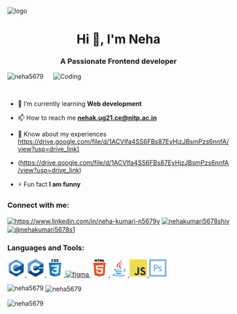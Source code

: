 ![logo](https://github.com/Neha5679/Neha5679/blob/main/BANNER.png)
<h1 align="center">Hi 👋, I'm Neha</h1>
<h3 align="center">A Passionate Frontend developer</h3>

<img align="right" alt="Coding" width="400"  src="https://i.pinimg.com/originals/e7/26/c7/e726c74ac081eed50feee1433d12c998.gif" >



<p align="left"> <img src="https://komarev.com/ghpvc/?username=neha5679&label=Profile%20views&color=0e75b6&style=flat" alt="neha5679" /> </p>

<p align="left"> <a href="https://twitter.com/" target="blank"><img src="https://img.shields.io/twitter/follow/?logo=twitter&style=for-the-badge" alt="" /></a> </p>

- 🌱 I’m currently learning **Web development**

- 📫 How to reach me **nehak.ug21.ce@nitp.ac.in**

- 📄 Know about my experiences https://drive.google.com/file/d/1ACVlfa4SS6FBs87EyHjzJBsmPzs6nnfA/view?usp=drive_link]
- (https://drive.google.com/file/d/1ACVlfa4SS6FBs87EyHjzJBsmPzs6nnfA/view?usp=drive_link)

- ⚡ Fun fact **I am funny**

<h3 align="left">Connect with me:</h3>
<p align="left">
<a href="https://linkedin.com/in/https://www.linkedin.com/in/neha-kumari-n5679y" target="blank"><img align="center" src="https://raw.githubusercontent.com/rahuldkjain/github-profile-readme-generator/master/src/images/icons/Social/linked-in-alt.svg" alt="https://www.linkedin.com/in/neha-kumari-n5679y" height="30" width="40" /></a>
<a href="https://www.leetcode.com/nehakumari5678shiv" target="blank"><img align="center" src="https://raw.githubusercontent.com/rahuldkjain/github-profile-readme-generator/master/src/images/icons/Social/leet-code.svg" alt="nehakumari5678shiv" height="30" width="40" /></a>
<a href="https://www.hackerearth.com/@nehakumari5678s1" target="blank"><img align="center" src="https://raw.githubusercontent.com/rahuldkjain/github-profile-readme-generator/master/src/images/icons/Social/hackerearth.svg" alt="@nehakumari5678s1" height="30" width="40" /></a>
</p>

<h3 align="left">Languages and Tools:</h3>
<p align="left"> <a href="https://www.cprogramming.com/" target="_blank" rel="noreferrer"> <img src="https://raw.githubusercontent.com/devicons/devicon/master/icons/c/c-original.svg" alt="c" width="40" height="40"/> </a> <a href="https://www.w3schools.com/cpp/" target="_blank" rel="noreferrer"> <img src="https://raw.githubusercontent.com/devicons/devicon/master/icons/cplusplus/cplusplus-original.svg" alt="cplusplus" width="40" height="40"/> </a> <a href="https://www.w3schools.com/css/" target="_blank" rel="noreferrer"> <img src="https://raw.githubusercontent.com/devicons/devicon/master/icons/css3/css3-original-wordmark.svg" alt="css3" width="40" height="40"/> </a> <a href="https://www.figma.com/" target="_blank" rel="noreferrer"> <img src="https://www.vectorlogo.zone/logos/figma/figma-icon.svg" alt="figma" width="40" height="40"/> </a> <a href="https://www.w3.org/html/" target="_blank" rel="noreferrer"> <img src="https://raw.githubusercontent.com/devicons/devicon/master/icons/html5/html5-original-wordmark.svg" alt="html5" width="40" height="40"/> </a> <a href="https://www.java.com" target="_blank" rel="noreferrer"> <img src="https://raw.githubusercontent.com/devicons/devicon/master/icons/java/java-original.svg" alt="java" width="40" height="40"/> </a> <a href="https://developer.mozilla.org/en-US/docs/Web/JavaScript" target="_blank" rel="noreferrer"> <img src="https://raw.githubusercontent.com/devicons/devicon/master/icons/javascript/javascript-original.svg" alt="javascript" width="40" height="40"/> </a> <a href="https://www.photoshop.com/en" target="_blank" rel="noreferrer"> <img src="https://raw.githubusercontent.com/devicons/devicon/master/icons/photoshop/photoshop-line.svg" alt="photoshop" width="40" height="40"/> </a> </p>

<p><img align="left" src="https://github-readme-stats.vercel.app/api/top-langs?username=neha5679&show_icons=true&locale=en&layout=compact" alt="neha5679" /></p>

<p>&nbsp;<img align="center" src="https://github-readme-stats.vercel.app/api?username=neha5679&show_icons=true&locale=en" alt="neha5679" /></p>

<p><img align="center" src="https://github-readme-streak-stats.herokuapp.com/?user=neha5679&" alt="neha5679" /></p>
